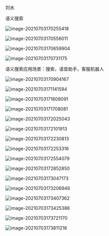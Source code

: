 刘水

语义搜索

![image-20210703170255418](img/image-20210703170255418.png)

![image-20210703170556011](img/image-20210703170556011.png)

![image-20210703170659904](img/image-20210703170659904.png)

![image-20210703170731175](img/image-20210703170731175.png)

语义搜索应用场景：搜索，语音助手，客服机器人

![image-20210703170904167](img/image-20210703170904167.png)

![image-20210703171141594](img/image-20210703171141594.png)

![image-20210703171608091](img/image-20210703171608091.png)

![image-20210703171708081](img/image-20210703171708081.png)

![image-20210703172025043](img/image-20210703172025043.png)

![image-20210703172101913](img/image-20210703172101913.png)

![image-20210703172230813](img/image-20210703172230813.png)

![image-20210703172253316](img/image-20210703172253316.png)

![image-20210703172554079](img/image-20210703172554079.png)

![image-20210703172852850](img/image-20210703172852850.png)

![image-20210703173047173](img/image-20210703173047173.png)

![image-20210703173206946](img/image-20210703173206946.png)

![image-20210703173407362](img/image-20210703173407362.png)

![image-20210703173425386](img/image-20210703173425386.png)

![image-20210703173721170](img/image-20210703173721170.png)

![image-20210703173811216](img/image-20210703173811216.png)

